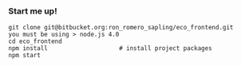 ### Start me up!

    git clone git@bitbucket.org:ron_romero_sapling/eco_frontend.git
    you must be using > node.js 4.0
    cd eco_frontend
    npm install                    # install project packages
    npm start
